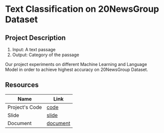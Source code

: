 # Text Classification on 20NewsGroup Dataset

## Project Description

1. Input: A text passage
2. Output: Category of the passage

Our project experiments on different Machine Learning and Language Model in order to achieve highest accuracy on 20NewsGroup Dataset.

## Resources

| Name | Link |
|---|---|
| Project's Code |[code](./code/) |
| Slide | [slide](https://docs.google.com/presentation/d/1I6w15hKAPszyyQ7-tzf4lG_pQmqBkfhsVkk8jWZF27Y/edit#slide=id.g8bca512db4_0_3163) |
| Document | [document](https://docs.google.com/document/d/12OCaxr8JycGn2aH5Ue2RhdMttfoxHJl1Mpnqa7G6Pnw/edit#heading=h.lun9d5uxb14x) |